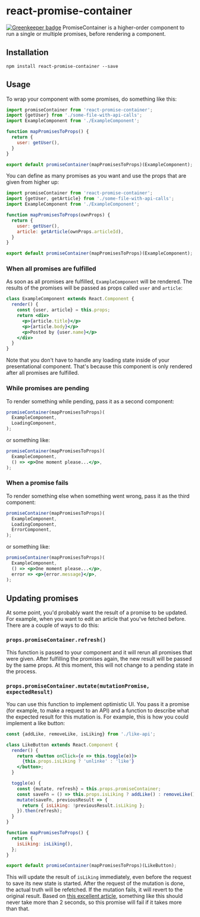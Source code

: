 # react-promise-container

[![Greenkeeper badge](https://badges.greenkeeper.io/Jpunt/react-promise-container.svg)](https://greenkeeper.io/)
PromiseContainer is a higher-order component to run a single or multiple promises, before rendering a component.

## Installation

```
npm install react-promise-container --save
```

## Usage
To wrap your component with some promises, do something like this:

```jsx
import promiseContainer from 'react-promise-container';
import {getUser} from './some-file-with-api-calls';
import ExampleComponent from './ExampleComponent';

function mapPromisesToProps() {
  return {
    user: getUser(),
  }
}

export default promiseContainer(mapPromisesToProps)(ExampleComponent);
```

You can define as many promises as you want and use the props that are given from higher up:

```jsx
import promiseContainer from 'react-promise-container';
import {getUser, getArticle} from './some-file-with-api-calls';
import ExampleComponent from './ExampleComponent';

function mapPromisesToProps(ownProps) {
  return {
    user: getUser(),
    article: getArticle(ownProps.articleId),
  }
}

export default promiseContainer(mapPromisesToProps)(ExampleComponent);
```

### When all promises are fulfilled
As soon as all promises are fulfilled, `ExampleComponent` will be rendered. The results of the promises will be passed as props called `user` and `article`:

```jsx
class ExampleComponent extends React.Component {
  render() {
    const {user, article} = this.props;
    return <div>
      <p>{article.title}</p>
      <p>{article.body}</p>
      <p>Posted by {user.name}</p>
    </div>
  }
}
````

Note that you don't have to handle any loading state inside of your presentational component. That's because this component is only rendered after all promises are fulfilled.

### While promises are pending
To render something while pending, pass it as a second component:

```jsx
promiseContainer(mapPromisesToProps)(
  ExampleComponent,
  LoadingComponent,
);
```

or something like:

```jsx
promiseContainer(mapPromisesToProps)(
  ExampleComponent,
  () => <p>One moment please...</p>,
);
```

### When a promise fails
To render something else when something went wrong, pass it as the third component:

```jsx
promiseContainer(mapPromisesToProps)(
  ExampleComponent,
  LoadingComponent,
  ErrorComponent,
);
```

or something like:

```jsx
promiseContainer(mapPromisesToProps)(
  ExampleComponent,
  () => <p>One moment please...</p>,
  error => <p>{error.message}</p>,
);
```

## Updating promises
At some point, you'd probably want the result of a promise to be updated. For example, when you want to edit an article that you've fetched before. There are a couple of ways to do this:

### `props.promiseContainer.refresh()`
This function is passed to your component and it will rerun all promises that were given. After fulfilling the promises again, the new result will be passed by the same props. At this moment, this will not change to a pending state in the process.

### `props.promiseContainer.mutate(mutationPromise, expectedResult)`
You can use this function to implement optimistic UI. You pass it a promise (for example, to make a request to an API) and a function to describe what the expected result for this mutation is. For example, this is how you could implement a like button:

```jsx
const {addLike, removeLike, isLiking} from './like-api';

class LikeButton extends React.Component {
  render() {
    return <button onClick={e => this.toggle(e)}>
      {this.props.isLiking ? 'unlinke' : 'like'}
    </button>;
  }

  toggle(e) {
    const {mutate, refresh} = this.props.promiseContainer;
    const saveFn = () => this.props.isLiking ? addLike() : removeLike();
    mutate(saveFn, previousResult => {
      return { isLiking: !previousResult.isLiking };
    }).then(refresh);
  }
}

function mapPromisesToProps() {
  return {
    isLiking: isLiking(),
  };
}

export default promiseContainer(mapPromisesToProps)(LikeButton);
```

This will update the result of `isLiking` immediately, even before the request to save its new state is started. After the request of the mutation is done, the actual truth will be refetched. If the mutation fails, it will revert to the original result. Based on [this excellent article](https://www.smashingmagazine.com/2016/11/true-lies-of-optimistic-user-interfaces/#rules-of-thumb), something like this should never take more than 2 seconds, so this promise will fail if it takes more than that.
